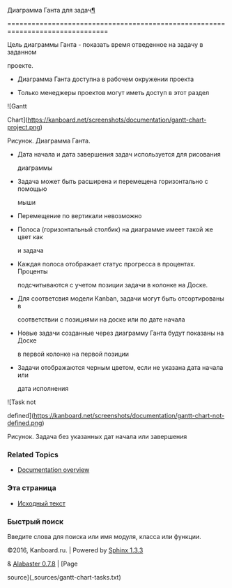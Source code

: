 Диаграмма Ганта для задач[¶](#gantt-chart-for-tasks "Ссылка на этот заголовок")

===============================================================================



Цель диаграммы Ганта - показать время отведенное на задачу в заданном

проекте.



-   Диаграмма Ганта доступна в рабочем окружении проекта



-   Только менеджеры проектов могут иметь доступ в этот раздел



![Gantt

Chart](https://kanboard.net/screenshots/documentation/gantt-chart-project.png)



Рисунок. Диаграмма Ганта.



-   Дата начала и дата завершения задач используется для рисования

    диаграммы



-   Задача может быть расширена и перемещена горизонтально с помощью

    мыши



-   Перемещение по вертикали невозможно



-   Полоса (горизонтальный столбик) на диаграмме имеет такой же цвет как

    и задача



-   Каждая полоса отображает статус прогресса в процентах. Проценты

    подсчитываются с учетом позиции задачи в колонке на Доске.



-   Для соответсвия модели Kanban, задачи могут быть отсортированы в

    соответствии с позициями на доске или по дате начала



-   Новые задачи созданные через диаграмму Ганта будут показаны на Доске

    в первой колонке на первой позиции



-   Задачи отображаются черным цветом, если не указана дата начала или

    дата исполнения



![Task not

defined](https://kanboard.net/screenshots/documentation/gantt-chart-not-defined.png)



Рисунок. Задача без указанных дат начала или завершения



### Related Topics



-   [Documentation overview](index.markdown)



### Эта страница



-   [Исходный текст](_sources/gantt-chart-tasks.txt)



### Быстрый поиск



Введите слова для поиска или имя модуля, класса или функции.



©2016, Kanboard.ru. | Powered by [Sphinx 1.3.3](http://sphinx-doc.org/)

& [Alabaster 0.7.8](https://github.com/bitprophet/alabaster) | [Page

source](_sources/gantt-chart-tasks.txt)

